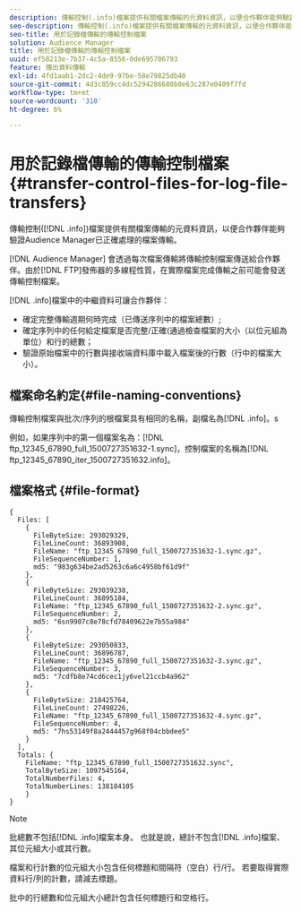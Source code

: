 ```yaml
---
description: 傳輸控制(.info)檔案提供有關檔案傳輸的元資料資訊，以便合作夥伴能夠驗證Audience Manager已正確處理的檔案傳輸。
seo-description: 傳輸控制(.info)檔案提供有關檔案傳輸的元資料資訊，以便合作夥伴能夠驗證Audience Manager已正確處理的檔案傳輸。
seo-title: 用於記錄檔傳輸的傳輸控制檔案
solution: Audience Manager
title: 用於記錄檔傳輸的傳輸控制檔案
uuid: ef58213e-7b37-4c5a-8556-0de695706793
feature: 傳出資料傳輸
exl-id: 4fd1aab1-2dc2-4de9-97be-58e79825db40
source-git-commit: 4d3c859cc4dc5294286680b0e63c287e0409f7fd
workflow-type: tm+mt
source-wordcount: '310'
ht-degree: 6%

---
```


# 用於記錄檔傳輸的傳輸控制檔案 {#transfer-control-files-for-log-file-transfers}

傳輸控制([!DNL .info])檔案提供有關檔案傳輸的元資料資訊，以便合作夥伴能夠驗證Audience Manager已正確處理的檔案傳輸。

[!DNL Audience Manager] 會透過每次檔案傳輸將傳輸控制檔案傳送給合作夥伴。由於[!DNL FTP]發佈器的多線程性質，在實際檔案完成傳輸之前可能會發送傳輸控制檔案。

[!DNL .info]檔案中的中繼資料可讓合作夥伴：

* 確定完整傳輸週期何時完成（已傳送序列中的檔案總數）;
* 確定序列中的任何給定檔案是否完整/正確(通過檢查檔案的大小（以位元組為單位）和行的總數；
* 驗證原始檔案中的行數與接收端資料庫中載入檔案後的行數（行中的檔案大小）。

## 檔案命名約定{#file-naming-conventions}

傳輸控制檔案與批次/序列的根檔案具有相同的名稱，副檔名為[!DNL .info]。s

例如，如果序列中的第一個檔案名為：[!DNL ftp_12345_67890_full_1500727351632-1.sync]，控制檔案的名稱為[!DNL ftp_12345_67890_iter_1500727351632.info]。

## 檔案格式 {#file-format}

```
{
  Files: [
    {
      FileByteSize: 293029329,
      FileLineCount: 36893908,
      FileName: "ftp_12345_67890_full_1500727351632-1.sync.gz",
      FileSequenceNumber: 1,
      md5: "983g634be2ad5263c6a6c4958bf61d9f"
    },
    {
      FileByteSize: 293039238,
      FileLineCount: 36895184,
      FileName: "ftp_12345_67890_full_1500727351632-2.sync.gz",
      FileSequenceNumber: 2,
      md5: "6sn9907c8e78cfd78409622e7b55a984"
    },
    {
      FileByteSize: 293050833,
      FileLineCount: 36896787,
      FileName: "ftp_12345_67890_full_1500727351632-3.sync.gz",
      FileSequenceNumber: 3,
      md5: "7cdfb8e74cd6cec1jy6vel21ccb4a962"
    },
    {
      FileByteSize: 218425764,
      FileLineCount: 27498226,
      FileName: "ftp_12345_67890_full_1500727351632-4.sync.gz",
      FileSequenceNumber: 4,
      md5: "7hs53149f8a2444457g968f04cbbdee5"
    }
  ],
  Totals: {
    FileName: "ftp_12345_67890_full_1500727351632.sync",
    TotalByteSize: 1097545164,
    TotalNumberFiles: 4,
    TotalNumberLines: 138184105
    }
}
```

>[!NOTE]
>
> 批總數不包括[!DNL .info]檔案本身。 也就是說，總計不包含[!DNL .info]檔案、其位元組大小或其行數。
>
> 檔案和行計數的位元組大小包含任何標題和間隔符（空白）行/行。 若要取得實際資料行/列的計數，請減去標題。
>
> 批中的行總數和位元組大小總計包含任何標題行和空格行。
